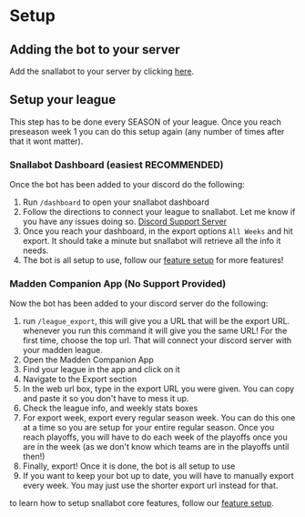 # Setup

## Adding the bot to your server

Add the snallabot to your server by clicking [here](https://discord.com/api/oauth2/authorize?client_id=970091866450198548&permissions=310311726160&scope=bot%20applications.commands).

## Setup your league

This step has to be done every SEASON of your league. Once you reach preseason week 1 you can do this setup again (any number of times after that it wont matter).

### Snallabot Dashboard (easiest RECOMMENDED)

Once the bot has been added to your discord do the following:

1. Run `/dashboard` to open your snallabot dashboard
2. Follow the directions to connect your league to snallabot. Let me know if you have any issues doing so. [Discord Support Server](https://discord.gg/Dc9pTGg9Hc)
3. Once you reach your dashboard, in the export options `All Weeks` and hit export. It should take a minute but snallabot will retrieve all the info it needs.
4. The bot is all setup to use, follow our [feature setup](feature_setup.md) for more features!

### Madden Companion App (No Support Provided)

Now the bot has been added to your discord server do the following:

1. run `/league_export`, this will give you a URL that will be the export URL. whenever you run this command it will give you the same URL! For the first time, choose the top url. That will connect your discord server with your madden league. 
2. Open the Madden Companion App
3. Find your league in the app and click on it
4. Navigate to the Export section
5. In the web url box, type in the export URL you were given. You can copy and paste it so you don't have to mess it up.
6. Check the league info, and weekly stats boxes
7. For export week, export every regular season week. You can do this one at a time so you are setup for your entire regular season. Once you reach playoffs, you will have to do each week of the playoffs once you are in the week (as we don't know which teams are in the playoffs until then!)
8. Finally, export! Once it is done, the bot is all setup to use
9. If you want to keep your bot up to date, you will have to manually export every week. You may just use the shorter export url instead for that. 

to learn how to setup snallabot core features, follow our [feature setup](feature_setup.md).
